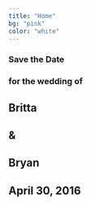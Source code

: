 ```yaml
---
title: "Home"
bg: "pink"
color: "white"
---
```


<div class="row">
    <h3>Save the Date</h3>
    <h3>for the wedding of</h3>
    <h2 class=""><strong>Britta</strong></h2>
    <h2 class="">&</h2>
    <h2 class=""><strong>Bryan</strong></h2>
    <h2>April 30, 2016</h2>
</div>
